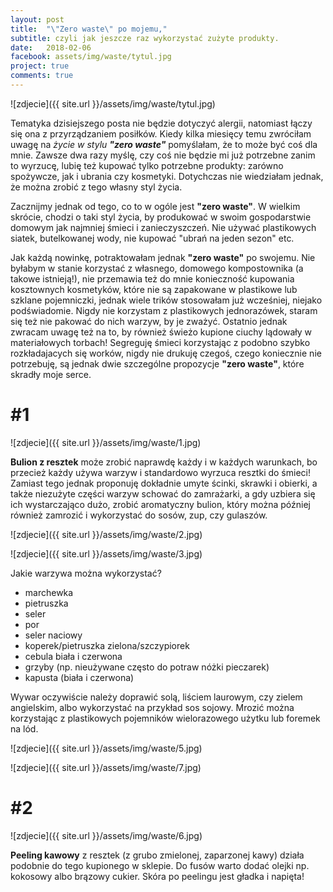 ```yaml
---
layout: post
title:  "\"Zero waste\" po mojemu,"
subtitle: czyli jak jeszcze raz wykorzystać zużyte produkty.
date:   2018-02-06
facebook: assets/img/waste/tytul.jpg
project: true
comments: true
---
```


![zdjecie]({{ site.url }}/assets/img/waste/tytul.jpg)

Tematyka dzisiejszego posta nie będzie dotyczyć alergii, natomiast łączy się ona z przyrządzaniem posiłków. Kiedy kilka miesięcy temu zwróciłam uwagę na *życie w stylu **"zero waste"*** pomyślałam, że to może być coś dla mnie. Zawsze dwa razy myślę, czy coś nie będzie mi już potrzebne zanim to wyrzucę, lubię też kupować tylko potrzebne produkty: zarówno spożywcze, jak i ubrania czy kosmetyki. Dotychczas nie wiedziałam jednak, że można zrobić z tego własny styl życia. 

Zacznijmy jednak od tego, co to w ogóle jest **"zero waste"**. W wielkim skrócie, chodzi o taki styl życia, by produkować w swoim gospodarstwie domowym jak najmniej śmieci i zanieczyszczeń. Nie używać plastikowych siatek, butelkowanej wody, nie kupować "ubrań na jeden sezon" etc. 

Jak każdą nowinkę, potraktowałam jednak **"zero waste"** po swojemu. Nie byłabym w stanie korzystać z własnego, domowego kompostownika (a takowe istnieją!), nie przemawia też do mnie konieczność kupowania kosztownych kosmetyków, które nie są zapakowane w plastikowe lub szklane pojemniczki, jednak wiele trików stosowałam już wcześniej, niejako podświadomie. Nigdy nie korzystam z plastikowych jednorazówek, staram się też nie pakować do nich warzyw, by je zważyć. Ostatnio jednak zwracam uwagę też na to, by również świeżo kupione ciuchy lądowały w materiałowych torbach! Segreguję śmieci korzystając z podobno szybko rozkładajacych się worków, nigdy nie drukuję czegoś, czego koniecznie nie potrzebuję, są jednak dwie szczególne propozycje **"zero waste"**, które skradły moje serce.

# #1

![zdjecie]({{ site.url }}/assets/img/waste/1.jpg)

**Bulion z resztek** może zrobić naprawdę każdy i w każdych warunkach, bo przecież każdy używa warzyw i standardowo wyrzuca resztki do śmieci! Zamiast tego jednak proponuję dokładnie umyte ścinki, skrawki i obierki, a także niezużyte części warzyw schować do zamrażarki, a gdy uzbiera się ich wystarczająco dużo, zrobić aromatyczny bulion, który można później również zamrozić i wykorzystać do sosów, zup, czy gulaszów. 

![zdjecie]({{ site.url }}/assets/img/waste/2.jpg)

![zdjecie]({{ site.url }}/assets/img/waste/3.jpg)

Jakie warzywa można wykorzystać?
* marchewka
* pietruszka
* seler
* por
* seler naciowy
* koperek/pietruszka zielona/szczypiorek
* cebula biała i czerwona
* grzyby (np. nieużywane często do potraw nóżki pieczarek)
* kapusta (biała i czerwona)

Wywar oczywiście należy doprawić solą, liściem laurowym, czy zielem angielskim, albo wykorzystać na przykład sos sojowy. Mrozić można korzystając z plastikowych pojemników wielorazowego użytku lub foremek na lód.

![zdjecie]({{ site.url }}/assets/img/waste/5.jpg)

![zdjecie]({{ site.url }}/assets/img/waste/7.jpg)

# #2

![zdjecie]({{ site.url }}/assets/img/waste/6.jpg)

**Peeling kawowy** z resztek (z grubo zmielonej, zaparzonej kawy) działa podobnie do tego kupionego w sklepie. Do fusów warto dodać olejki np. kokosowy albo brązowy cukier. Skóra po peelingu jest gładka i napięta!

